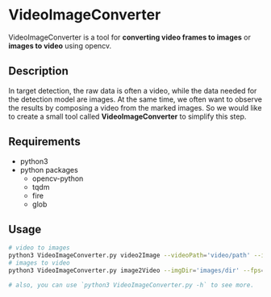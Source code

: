 # VideoImageConverter

VideoImageConverter is a tool for **converting video frames to images** or **images to video** using opencv.

## Description

In target detection, the raw data is often a video, while the data needed for the detection model are images. At the same time, we often want to observe the results by composing a video from the marked images. So we would like to create a small tool called **VideoImageConverter** to simplify this step.

## Requirements

- python3
- python packages
  - opencv-python
  - tqdm
  - fire
  - glob

## Usage

```bash
# video to images
python3 VideoImageConverter.py video2Image --videoPath='video/path' --imgDir='out'
# images to video
python3 VideoImageConverter.py image2Video --imgDir='images/dir' --fps=20 --videoPath='out.avi'

# also, you can use `python3 VideoImageConverter.py -h` to see more.
```